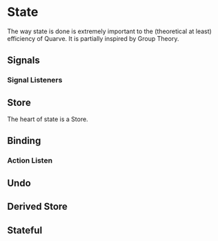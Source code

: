 # State
The way state is done is extremely important to the (theoretical at least)
efficiency of Quarve. It is partially inspired by Group Theory.

## Signals

### Signal Listeners

## Store
The heart of state is a Store.

## Binding

### Action Listen

## Undo

## Derived Store

## Stateful
